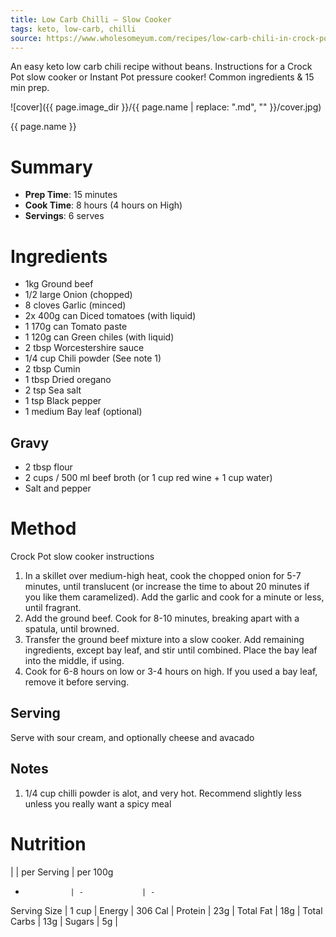 ```yaml
---
title: Low Carb Chilli – Slow Cooker
tags: keto, low-carb, chilli
source: https://www.wholesomeyum.com/recipes/low-carb-chili-in-crock-pot-or-instant-pot-paleo-gluten-free/
---
```


An easy keto low carb chili recipe without beans. Instructions for a Crock Pot slow cooker or Instant Pot pressure cooker! Common ingredients & 15 min prep.

![cover]({{ page.image_dir }}/{{ page.name | replace: ".md", "" }}/cover.jpg)

{{ page.name }}

# Summary

* **Prep Time**: 15 minutes
* **Cook Time**: 8 hours (4 hours on High)
* **Servings**: 6 serves


# Ingredients

- 1kg Ground beef
- 1/2 large Onion (chopped)
- 8 cloves Garlic (minced)
- 2x 400g can Diced tomatoes (with liquid)
- 1 170g can Tomato paste
- 1 120g can Green chiles (with liquid)
- 2 tbsp Worcestershire sauce
- 1/4 cup Chili powder (See note 1)
- 2 tbsp Cumin
- 1 tbsp Dried oregano
- 2 tsp Sea salt
- 1 tsp Black pepper
- 1 medium Bay leaf (optional)

## Gravy

- 2 tbsp flour
- 2 cups / 500 ml beef broth (or 1 cup red wine + 1 cup water)
- Salt and pepper

# Method

Crock Pot slow cooker instructions
1. In a skillet over medium-high heat, cook the chopped onion for 5-7 minutes, until translucent (or increase the time to about 20 minutes if you like them caramelized). Add the garlic and cook for a minute or less, until fragrant.
1. Add the ground beef. Cook for 8-10 minutes, breaking apart with a spatula, until browned.
1. Transfer the ground beef mixture into a slow cooker. Add remaining ingredients, except bay leaf, and stir until combined. Place the bay leaf into the middle, if using.
1. Cook for 6-8 hours on low or 3-4 hours on high. If you used a bay leaf, remove it before serving.

## Serving

Serve with sour cream, and optionally cheese and avacado

## Notes

1. 1/4 cup chilli powder is alot, and very hot. Recommend slightly less unless you really want a spicy meal

# Nutrition

|               | per Serving   | per 100g
-               | -             | -
Serving Size    | 1 cup         |
Energy          | 306 Cal       |
Protein         | 23g           |
Total Fat       | 18g           |
Total Carbs     | 13g           |
Sugars          | 5g            |
